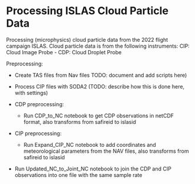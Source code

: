 # Processing ISLAS Cloud Particle Data
Processing (microphysics) cloud particle data from the 2022 flight campaign ISLAS. Cloud particle data is from the following instruments:
CIP: Cloud Image Probe - 
CDP: Cloud Droplet Probe


Preprocessing:
- Create TAS files from Nav files TODO: document and add scripts here)
- Process CIP files with SODA2 (TODO: describe how this is done here, with settings)
- CDP preprocessing:
    - Run CDP_to_NC notebook to get CDP observations in netCDF format, also transforms from safireid to islasid
- CIP preprocessing: 
    - Run Expand_CIP_NC notebook to add coordinates and meteorological parameters from the NAV files, also transforms from safireid to islasid

- Run Updated_NC_to_Joint_NC notebook to join the CDP and CIP observations into one file with the same sample rate

